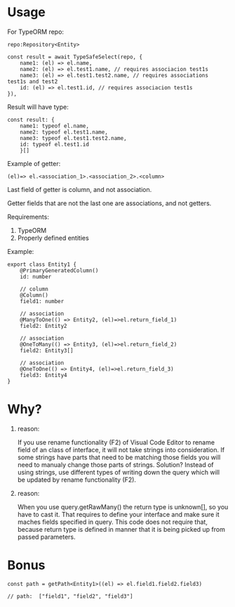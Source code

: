 # Usage

For TypeORM repo:

    repo:Repository<Entity>

    const result = await TypeSafeSelect(repo, {
        name1: (el) => el.name,
        name2: (el) => el.test1.name, // requires associacion test1s
        name3: (el) => el.test1.test2.name, // requires associations  test1s and test2
        id: (el) => el.test1.id, // requires associacion test1s
    }),

Result will have type:

    const result: {
        name1: typeof el.name,
        name2: typeof el.test1.name,
        name3: typeof el.test1.test2.name,
        id: typeof el.test1.id
        }[]

Example of getter:

    (el)=> el.<association_1>.<association_2>.<column>

Last field of getter is column, and not association.

Getter fields that are not the last one are associations, and not getters.

Requirements:

1. TypeORM
2. Properly defined entities

Example:

    export class Entity1 {
        @PrimaryGeneratedColumn()
        id: number

        // column
        @Column()
        field1: number

        // association
        @ManyToOne(() => Entity2, (el)=>el.return_field_1)
        field2: Entity2

        // association
        @OneToMany(() => Entity3, (el)=>el.return_field_2)
        field2: Entity3[]

        // association
        @OneToOne(() => Entity4, (el)=>el.return_field_3)
        field3: Entity4
    }

# Why?

1. reason:

   If you use rename functionality (F2) of Visual Code Editor to rename field of an class of interface, it will not take strings into consideration. If some strings have parts that need to be matching those fields you will need to manualy change those parts of strings. Solution? Instead of using strings, use different types of writing down the query which will be updated by rename functionality (F2).

2. reason:

   When you use query.getRawMany() the return type is unknown[], so you have to cast it. That requires to define your interface and make sure it maches fields specified in query. This code does not require that, because return type is defined in manner that it is being picked up from passed parameters.

# Bonus

    const path = getPath<Entity1>((el) => el.field1.field2.field3)

    // path:  ["field1", "field2", "field3"]
